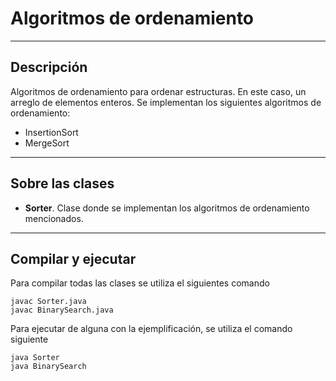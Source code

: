 # Algoritmos de ordenamiento

----

## Descripción

Algoritmos de ordenamiento para ordenar estructuras. En este caso, un arreglo de elementos enteros.
Se implementan los siguientes algoritmos de ordenamiento:

* InsertionSort
* MergeSort

----

## Sobre las clases

* **Sorter**. Clase donde se implementan los algoritmos de ordenamiento mencionados.

----

## Compilar y ejecutar

Para compilar todas las clases se utiliza el siguientes comando

    javac Sorter.java
    javac BinarySearch.java

Para ejecutar de alguna con la ejemplificación, se utiliza el comando siguiente

    java Sorter
    java BinarySearch